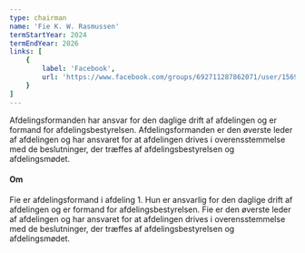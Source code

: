 ```yaml
---
type: chairman
name: 'Fie K. W. Rasmussen'
termStartYear: 2024
termEndYear: 2026
links: [
    {
        label: 'Facebook',
        url: 'https://www.facebook.com/groups/692711287862071/user/1569036123/'
    }
]
---
```


Afdelingsformanden har ansvar for den daglige drift af afdelingen og er formand for afdelingsbestyrelsen. Afdelingsformanden er den øverste leder af afdelingen og har ansvaret for at afdelingen drives i overensstemmelse med de beslutninger, der træffes af afdelingsbestyrelsen og afdelingsmødet.

#### Om

Fie er afdelingsformand i afdeling 1. Hun er ansvarlig for den daglige drift af afdelingen og er formand for afdelingsbestyrelsen. Fie er den øverste leder af afdelingen og har ansvaret for at afdelingen drives i overensstemmelse med de beslutninger, der træffes af afdelingsbestyrelsen og afdelingsmødet.